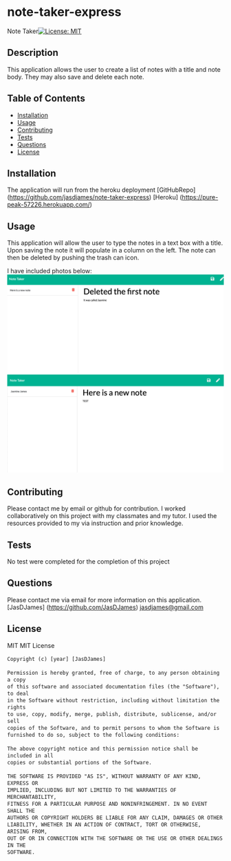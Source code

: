 # note-taker-express

Note Taker[![License: MIT](https://img.shields.io/badge/License-MIT-yellow.svg)](https://opensource.org/licenses/MIT)

## Description 
This application allows the user to create a list of notes with a title and note body. They may also save and delete each note. 

## Table of Contents 

* [Installation](#installation)
* [Usage](#usage)
* [Contributing](#contributing)
* [Tests](#tests)
* [Questions](#questions)
* [License](#license)

## Installation
The application will run from the heroku deployment 
[GitHubRepo] (https://github.com/jasdjames/note-taker-express)
[Heroku] (https://pure-peak-57226.herokuapp.com/)

## Usage 
This application will allow the user to type the notes in a text box with a title. Upon saving the note it will populate in a column on the left. The note can then be deleted by pushing the trash can icon. 

I have included photos below:
![Deleted](public/assets/img/deleted.png)
![First](public/assets/img/first.png)






## Contributing
Please contact me by email or github for contribution. I worked collaboratively on this project with my classmates and my tutor. I used the resources provided to my via instruction and prior knowledge. 


## Tests
No test were completed for the completion of this project

## Questions
Please contact me via email for more information on this application. 
[JasDJames]
(https://github.com/JasDJames)
jasdjames@gmail.com

## License
MIT
MIT License

    Copyright (c) [year] [JasDJames]
    
    Permission is hereby granted, free of charge, to any person obtaining a copy
    of this software and associated documentation files (the "Software"), to deal
    in the Software without restriction, including without limitation the rights
    to use, copy, modify, merge, publish, distribute, sublicense, and/or sell
    copies of the Software, and to permit persons to whom the Software is
    furnished to do so, subject to the following conditions:
    
    The above copyright notice and this permission notice shall be included in all
    copies or substantial portions of the Software.
    
    THE SOFTWARE IS PROVIDED "AS IS", WITHOUT WARRANTY OF ANY KIND, EXPRESS OR
    IMPLIED, INCLUDING BUT NOT LIMITED TO THE WARRANTIES OF MERCHANTABILITY,
    FITNESS FOR A PARTICULAR PURPOSE AND NONINFRINGEMENT. IN NO EVENT SHALL THE
    AUTHORS OR COPYRIGHT HOLDERS BE LIABLE FOR ANY CLAIM, DAMAGES OR OTHER
    LIABILITY, WHETHER IN AN ACTION OF CONTRACT, TORT OR OTHERWISE, ARISING FROM,
    OUT OF OR IN CONNECTION WITH THE SOFTWARE OR THE USE OR OTHER DEALINGS IN THE
    SOFTWARE.